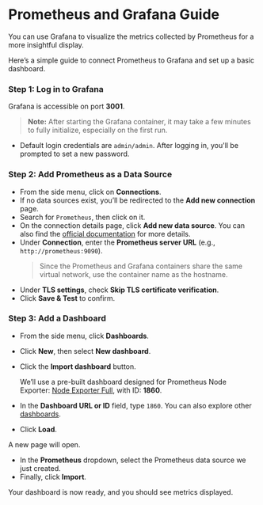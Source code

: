 # Prometheus and Grafana Guide

You can use Grafana to visualize the metrics collected by Prometheus for a more insightful display.

Here’s a simple guide to connect Prometheus to Grafana and set up a basic dashboard.

### Step 1: Log in to Grafana

Grafana is accessible on port **3001**.

> **Note:** After starting the Grafana container, it may take a few minutes to fully initialize, especially on the first run.

- Default login credentials are `admin/admin`. After logging in, you'll be prompted to set a new password.

### Step 2: Add Prometheus as a Data Source

- From the side menu, click on **Connections**.
- If no data sources exist, you’ll be redirected to the **Add new connection** page.
- Search for `Prometheus`, then click on it.
- On the connection details page, click **Add new data source**. You can also find the [official documentation](http://docs.grafana.org/datasources/prometheus) for more details.
- Under **Connection**, enter the **Prometheus server URL** (e.g., `http://prometheus:9090`).
  > Since the Prometheus and Grafana containers share the same virtual network, use the container name as the hostname.
- Under **TLS settings**, check **Skip TLS certificate verification**.
- Click **Save & Test** to confirm.

### Step 3: Add a Dashboard

- From the side menu, click **Dashboards**.
- Click **New**, then select **New dashboard**.
- Click the **Import dashboard** button.

  We’ll use a pre-built dashboard designed for Prometheus Node Exporter: [Node Exporter Full](https://grafana.com/grafana/dashboards/1860-node-exporter-full), with ID: **1860**.

- In the **Dashboard URL or ID** field, type `1860`. You can also explore other [dashboards](https://grafana.com/grafana/dashboards/).
- Click **Load**.

A new page will open.

- In the **Prometheus** dropdown, select the Prometheus data source we just created.
- Finally, click **Import**.

Your dashboard is now ready, and you should see metrics displayed.
